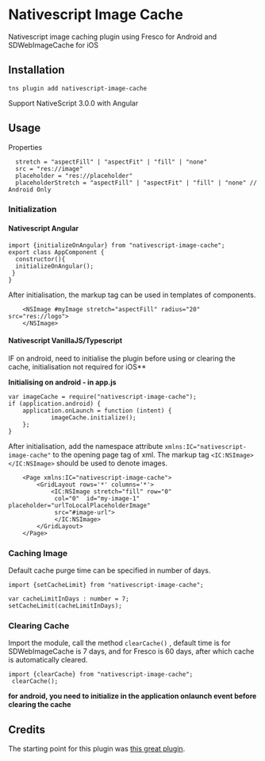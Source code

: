 # Nativescript Image Cache
Nativescript image caching plugin using Fresco for Android and SDWebImageCache for iOS

## Installation 

```
tns plugin add nativescript-image-cache
```

Support NativeScript 3.0.0 with Angular

## Usage

Properties
```
  stretch = "aspectFill" | "aspectFit" | "fill" | "none"
  src = "res://image"
  placeholder = "res://placeholder"
  placeholderStretch = "aspectFill" | "aspectFit" | "fill" | "none" // Android Only
```

### Initialization 

#### Nativescript Angular

```
import {initializeOnAngular} from "nativescript-image-cache";
export class AppComponent {
  constructor(){
  initializeOnAngular();
 }
}
```
After initialisation, the markup tag <NSImage></NSImage> can be used in templates of components.

```
    <NSImage #myImage stretch="aspectFill" radius="20" src="res://logo">
    </NSImage>
```

#### Nativescript VanillaJS/Typescript

IF on android, need to initialise the plugin before using or clearing the cache, initialisation not required for iOS**

**Initialising on android - in app.js**

    var imageCache = require("nativescript-image-cache");
    if (application.android) {
        application.onLaunch = function (intent) {
                imageCache.initialize();
        };
    }

After initialisation, add the namespace attribute    `xmlns:IC="nativescript-image-cache"` to the opening page tag of xml. The markup tag `<IC:NSImage></IC:NSImage>` should be used to denote images.

```
    <Page xmlns:IC="nativescript-image-cache">
        <GridLayout rows='*' columns='*'> 
            <IC:NSImage stretch="fill" row="0"
             col="0"  id="my-image-1" placeholder="urlToLocalPlaceholderImage" 
             src="#image-url">
             </IC:NSImage>  
        </GridLayout>
    </Page>
```

### Caching Image

Default cache purge time can be specified in number of days.

```
import {setCacheLimit} from "nativescript-image-cache";

var cacheLimitInDays : number = 7;
setCacheLimit(cacheLimitInDays);
```

### Clearing Cache

Import the module, call the method `clearCache()`  , default time is for SDWebImageCache is 7 days, and for Fresco is 60 days,  after which cache is automatically cleared.

```
import {clearCache} from "nativescript-image-cache";
 clearCache();
```

**for android, you need to initialize in the application onlaunch event before clearing the cache**


## Credits 
The starting point for this plugin was [this great plugin](https://github.com/VideoSpike/nativescript-web-image-cache).
